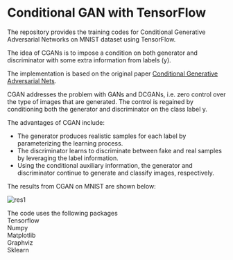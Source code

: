 # Conditional GAN with TensorFlow
The repository provides the training codes for Conditional Generative Adversarial Networks on MNIST dataset using TensorFlow.  

The idea of CGANs is to impose a condition on both generator and discriminator with some extra information from labels (y).

The implementation is based on the original paper [Conditional Generative Adversarial Nets](https://arxiv.org/pdf/1411.1784.pdf).  

CGAN addresses the problem with GANs and DCGANs, i.e. zero control over the type of images that are generated. The control is regained by conditioning both the generator and discriminator on the class label y.

The advantages of CGAN include:

- The generator produces realistic samples for each label by parameterizing the learning process.  
- The discriminator learns to discriminate between fake and real samples by leveraging the label information.  
- Using the conditional auxiliary information, the generator and discriminator continue to generate and classify images, respectively. 

The results from CGAN on MNIST are shown below:


![res1](https://user-images.githubusercontent.com/26203136/184329701-48c84905-b6b0-4af5-8bc4-3844d6b2ce19.png)

The code uses the following packages  
Tensorflow  
Numpy  
Matplotlib  
Graphviz  
Sklearn  
